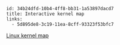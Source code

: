 ```
id: 34b24dfd-10b4-4ff8-bb31-1a53897dacd7
title: Interactive kernel map
links:
  - 5d895de8-3c19-11ea-8cff-93323f53bfc7
```

[Linux kernel map](https://makelinux.github.io/kernel/map/)
